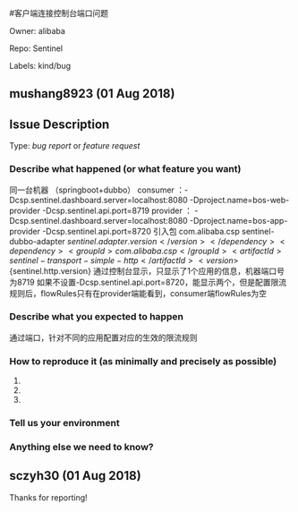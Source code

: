 #客户端连接控制台端口问题

Owner: alibaba

Repo: Sentinel

Labels: kind/bug 

## mushang8923 (01 Aug 2018)

<!-- Here is for bug reports and feature requests ONLY! 

If you're looking for help, please check our mail list and the Gitter room.
-->

## Issue Description

Type: *bug report* or *feature request*

### Describe what happened (or what feature you want)
同一台机器 （springboot+dubbo）
consumer ：-Dcsp.sentinel.dashboard.server=localhost:8080 -Dproject.name=bos-web-provider -Dcsp.sentinel.api.port=8719
provider ： -Dcsp.sentinel.dashboard.server=localhost:8080 -Dproject.name=bos-app-provider  -Dcsp.sentinel.api.port=8720
引入包
    <dependency>
      <groupId>com.alibaba.csp</groupId>
      <artifactId>sentinel-dubbo-adapter</artifactId>
      <version>${sentinel.adapter.version}</version>
    </dependency>
    <dependency>
      <groupId>com.alibaba.csp</groupId>
      <artifactId>sentinel-transport-simple-http</artifactId>
      <version>${sentinel.http.version}</version>
    </dependency>
通过控制台显示，只显示了1个应用的信息，机器端口号为8719
如果不设置-Dcsp.sentinel.api.port=8720，能显示两个，但是配置限流规则后，flowRules只有在provider端能看到，consumer端flowRules为空
### Describe what you expected to happen
通过端口，针对不同的应用配置对应的生效的限流规则

### How to reproduce it (as minimally and precisely as possible)

1. 
2. 
3. 

### Tell us your environment


### Anything else we need to know?





## sczyh30 (01 Aug 2018)

Thanks for reporting!

